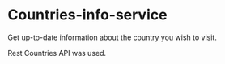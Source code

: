 # Countries-info-service

Get up-to-date information about the country you wish to visit. 

Rest Countries API was used.
